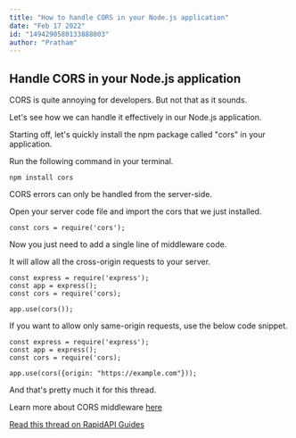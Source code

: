 ```yaml
---
title: "How to handle CORS in your Node.js application"
date: "Feb 17 2022"
id: "1494290580133888003"
author: "Pratham"
---
```


## Handle CORS in your Node.js application

<Tweet>

CORS is quite annoying for developers. But not that as it sounds.

Let's see how we can handle it effectively in our Node.js application.

</Tweet>

<Tweet>

Starting off, let's quickly install the npm package called "cors" in your application.

Run the following command in your terminal.

```
npm install cors
```

</Tweet>

<Tweet>

CORS errors can only be handled from the server-side.

Open your server code file and import the cors that we just installed.

```
const cors = require('cors');
```

</Tweet>

<Tweet>

Now you just need to add a single line of middleware code.

It will allow all the cross-origin requests to your server.

```
const express = require('express');
const app = express();
const cors = require('cors);

app.use(cors());
```

</Tweet>

<Tweet>

If you want to allow only same-origin requests, use the below code snippet.

```
const express = require('express');
const app = express();
const cors = require('cors);

app.use(cors({origin: "https://example.com"}));
```

</Tweet>

<Tweet>

And that's pretty much it for this thread.

Learn more about CORS middleware [here](https://github.com/expressjs/cors/)

[Read this thread on RapidAPI Guides](https://RapidAPI.com/guides/handle-s/handle-cors-express/?utm_source=threads&utm_medium=DevRel&utm_campaign=DevRel)

</Tweet>
